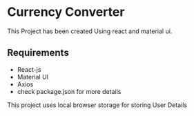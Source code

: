 # Currency Converter

This Project has been created Using react and material ui.

## Requirements 
- React-js
- Material UI
- Axios
- check package.json for more details

This project uses local browser storage for storing User Details 

